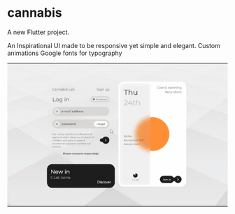 # cannabis

A new Flutter project.

An Inspirational UI made to be responsive yet simple and elegant.
Custom animations
Google fonts for typography

![preview](assets/preview.gif)
